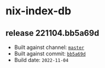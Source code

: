 # nix-index-db
## release 221104.bb5a69d
- Built against channel: [`master`](https://github.com/nixos/nixpkgs/tree/master)
- Built against commit: [`bb5a69d`](https://github.com/NixOS/nixpkgs/commit/bb5a69de8803f58c7a472bb14c4018ad6333fd28)
- Build date: `2022-11-04`
